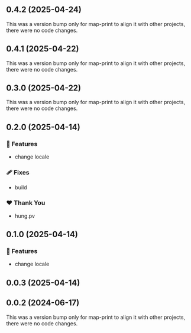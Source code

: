 ## 0.4.2 (2025-04-24)

This was a version bump only for map-print to align it with other projects, there were no code changes.

## 0.4.1 (2025-04-22)

This was a version bump only for map-print to align it with other projects, there were no code changes.

## 0.3.0 (2025-04-22)

This was a version bump only for map-print to align it with other projects, there were no code changes.

## 0.2.0 (2025-04-14)

### 🚀 Features

- change locale

### 🩹 Fixes

- build

### ❤️ Thank You

- hung.pv

## 0.1.0 (2025-04-14)

### 🚀 Features

- change locale

## 0.0.3 (2025-04-14)

## 0.0.2 (2024-06-17)

This was a version bump only for map-print to align it with other projects, there were no code changes.

